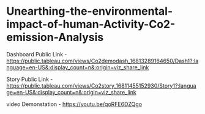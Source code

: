 # Unearthing-the-environmental-impact-of-human-Activity-Co2-emission-Analysis

Dashboard Public Link - https://public.tableau.com/views/Co2demodash_16813289164650/Dash1?:language=en-US&:display_count=n&:origin=viz_share_link

Story Public Link - https://public.tableau.com/views/Co2story_16811455152930/Story1?:language=en-US&:display_count=n&:origin=viz_share_link

video Demonstation - https://youtu.be/qoRFE6DZQgo
